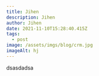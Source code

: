 ```yaml
---
title: Jihen
description: Jihen
author: Jihen
date: 2021-11-10T15:28:40.415Z
tags:
  - post
image: /assets/imgs/blog/crm.jpg
imageAlt: hj
---
```

dsasdadsa